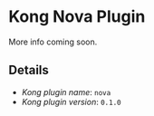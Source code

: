 Kong Nova Plugin
====================

More info coming soon. 

Details
-------

* *Kong plugin name*: `nova`
* *Kong plugin version*: `0.1.0`
